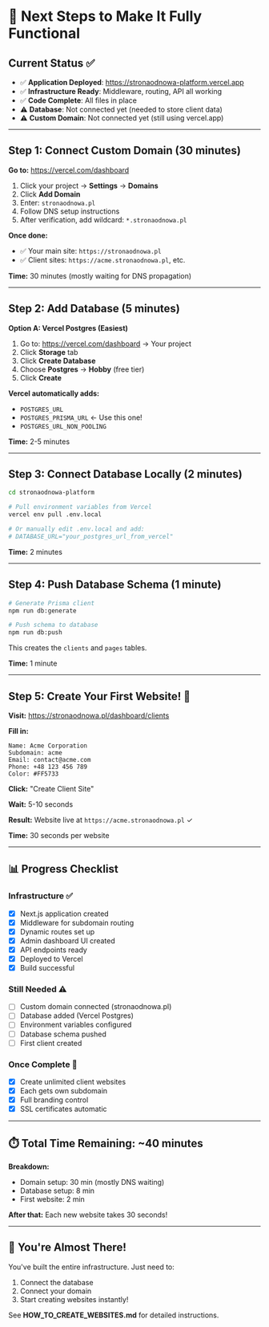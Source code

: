 # 🎯 Next Steps to Make It Fully Functional

## Current Status ✅

- ✅ **Application Deployed**: https://stronaodnowa-platform.vercel.app
- ✅ **Infrastructure Ready**: Middleware, routing, API all working
- ✅ **Code Complete**: All files in place
- ⚠️ **Database**: Not connected yet (needed to store client data)
- ⚠️ **Custom Domain**: Not connected yet (still using vercel.app)

---

## Step 1: Connect Custom Domain (30 minutes)

**Go to:** https://vercel.com/dashboard

1. Click your project → **Settings** → **Domains**
2. Click **Add Domain**
3. Enter: `stronaodnowa.pl`
4. Follow DNS setup instructions
5. After verification, add wildcard: `*.stronaodnowa.pl`

**Once done:**
- ✅ Your main site: `https://stronaodnowa.pl`
- ✅ Client sites: `https://acme.stronaodnowa.pl`, etc.

**Time:** 30 minutes (mostly waiting for DNS propagation)

---

## Step 2: Add Database (5 minutes)

**Option A: Vercel Postgres (Easiest)**

1. Go to: https://vercel.com/dashboard → Your project
2. Click **Storage** tab
3. Click **Create Database**
4. Choose **Postgres** → **Hobby** (free tier)
5. Click **Create**

**Vercel automatically adds:**
- `POSTGRES_URL`
- `POSTGRES_PRISMA_URL` ← Use this one!
- `POSTGRES_URL_NON_POOLING`

**Time:** 2-5 minutes

---

## Step 3: Connect Database Locally (2 minutes)

```bash
cd stronaodnowa-platform

# Pull environment variables from Vercel
vercel env pull .env.local

# Or manually edit .env.local and add:
# DATABASE_URL="your_postgres_url_from_vercel"
```

**Time:** 2 minutes

---

## Step 4: Push Database Schema (1 minute)

```bash
# Generate Prisma client
npm run db:generate

# Push schema to database
npm run db:push
```

This creates the `clients` and `pages` tables.

**Time:** 1 minute

---

## Step 5: Create Your First Website! 🎉

**Visit:** https://stronaodnowa.pl/dashboard/clients

**Fill in:**
```
Name: Acme Corporation
Subdomain: acme
Email: contact@acme.com
Phone: +48 123 456 789
Color: #FF5733
```

**Click:** "Create Client Site"

**Wait:** 5-10 seconds

**Result:** Website live at `https://acme.stronaodnowa.pl` ✓

**Time:** 30 seconds per website

---

## 📊 Progress Checklist

### Infrastructure ✅
- [x] Next.js application created
- [x] Middleware for subdomain routing
- [x] Dynamic routes set up
- [x] Admin dashboard UI created
- [x] API endpoints ready
- [x] Deployed to Vercel
- [x] Build successful

### Still Needed ⚠️
- [ ] Custom domain connected (stronaodnowa.pl)
- [ ] Database added (Vercel Postgres)
- [ ] Environment variables configured
- [ ] Database schema pushed
- [ ] First client created

### Once Complete 🎉
- [x] Create unlimited client websites
- [x] Each gets own subdomain
- [x] Full branding control
- [x] SSL certificates automatic

---

## ⏱️ Total Time Remaining: ~40 minutes

**Breakdown:**
- Domain setup: 30 min (mostly DNS waiting)
- Database setup: 8 min
- First website: 2 min

**After that:** Each new website takes 30 seconds!

---

## 🚀 You're Almost There!

You've built the entire infrastructure. Just need to:
1. Connect the database
2. Connect your domain
3. Start creating websites instantly!

See **HOW_TO_CREATE_WEBSITES.md** for detailed instructions.

